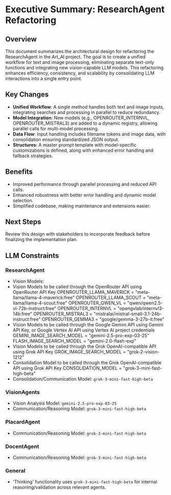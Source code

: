 # Executive Summary: ResearchAgent Refactoring

## Overview
This document summarizes the architectural design for refactoring the ResearchAgent in the Art_AI project. The goal is to create a unified workflow for text and image processing, eliminating separate text-only functions and integrating new vision-capable LLM models. This refactoring enhances efficiency, consistency, and scalability by consolidating LLM interactions into a single entry point.

## Key Changes
- **Unified Workflow**: A single method handles both text and image inputs, integrating searches and processing in parallel to reduce redundancy.
- **Model Integration**: New models (e.g., OPENROUTER_INTERNVL, OPENROUTER_MISTRAL3) are added to a dynamic registry, allowing parallel calls for multi-model processing.
- **Data Flow**: Input handling includes filename tokens and image data, with consolidation ensuring standardized JSON output.
- **Structures**: A master prompt template with model-specific customizations is defined, along with enhanced error handling and fallback strategies.

## Benefits
- Improved performance through parallel processing and reduced API calls.
- Enhanced robustness with better error handling and dynamic model selection.
- Simplified codebase, making maintenance and extensions easier.

## Next Steps
Review this design with stakeholders to incorporate feedback before finalizing the implementation plan.
## LLM Constraints

### ResearchAgent
- Vision Models: 
 - Vision Models to be called through the OpenRouter API using OpenRouter API Key
OPENROUTER_LLAMA_MAVERICK = "meta-llama/llama-4-maverick:free"
OPENROUTER_LLAMA_SCOUT = "meta-llama/llama-4-scout:free"
OPENROUTER_QWEN_VL = "qwen/qwen2.5-vl-72b-instruct:free"
OPENROUTER_INTERNVL = "opengvlab/internvl3-14b:free"
OPENROUTER_MISTRAL3 = "mistralai/mistral-small-3.1-24b-instruct:free"
OPENROUTER_GEMMA3 = "google/gemma-3-27b-it:free"
 - Vision Models to be called through the Google Gemini API using Gemini API Key, or Google Vertex AI API using Vertex AI project credentials
GEMINI_IMAGE_SEARCH_MODEL = "gemini-2.5-pro-exp-03-25"
FLASH_IMAGE_SEARCH_MODEL = "gemini-2.0-flash-exp"
 - Vision Models to be called through the Grok OpenAI-compatible API using Grok API Key
GROK_IMAGE_SEARCH_MODEL = "grok-2-vision-1212"
 - Consolidation Model to be called through the Grok OpenAI-compatible API using Grok API Key
CONSOLIDATION_MODEL = "grok-3-mini-fast-high-beta"
- Consolidation/Communication Model: `grok-3-mini-fast-high-beta`

### VisionAgents
- Vision Analysis Model: `gemini-2.5-pro-exp-03-25`
- Communication/Reasoning Model: `grok-3-mini-fast-high-beta`

### PlacardAgent
- Communication/Reasoning Model: `grok-3-mini-fast-high-beta`

### DocentAgent
- Communication/Reasoning Model: `grok-3-mini-fast-high-beta`

### General
- 'Thinking' functionality uses `grok-3-mini-fast-high-beta` for internal reasoning/validation across relevant agents.